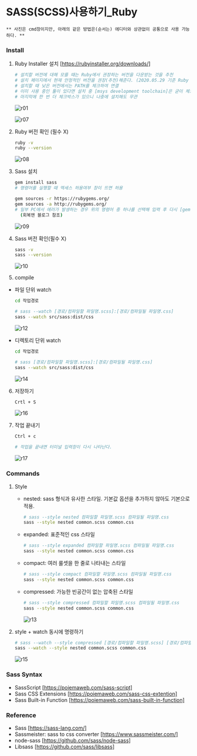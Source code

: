 SASS(SCSS)사용하기_Ruby
==
~~~
** 사진은 cmd창이지만, 아래의 같은 방법은(순서는) 에디터와 상관없이 공통으로 사용 가능하다. **
~~~

### Install
1. Ruby Installer 설치 [https://rubyinstaller.org/downloads/]

   ~~~bash
   # 설치할 버전에 대해 모를 때는 Ruby에서 권장하는 버전을 다운받는 것을 추천
   # 설치 페이지에서 현재 안정적인 버전을 권장(추천)해준다. (2020.05.29 기준 Ruby + Devkit 2.6.X (x64) 권장)
   # 설치할 때 낮은 버전에서는 PATH를 체크하여 연결
   # 이미 사용 중인 툴이 있다면 설치 중 [msys development toolchain]은 굳이 체크하지 않아도 되며, 
   # 마지막에 한 번 더 체크박스가 있으니 나중에 설치해도 무관
   ~~~
   ![r01](https://user-images.githubusercontent.com/57767002/83221435-c767b500-a1b0-11ea-938c-0f7ca6b71edc.jpg)
   
   ![r07](https://user-images.githubusercontent.com/57767002/83221728-87ed9880-a1b1-11ea-96f4-9dbc73ee1375.jpg)
   
2. Ruby 버전 확인 (필수 X)

   ~~~bash
   ruby -v
   ruby --version
   ~~~
   ![r08](https://user-images.githubusercontent.com/57767002/83222698-e3b92100-a1b3-11ea-820c-503f77cd8098.jpg)
   
3. Sass 설치

   ~~~bash
   gem install sass
   # 명령어를 실행할 때 엑세스 허용여부 창이 뜨면 허용
   
   gem sources -r https://rubygems.org/
   gem sources -a http://rubygems.org/
   # 일부 PC에서 에러가 발생하는 경우 위의 명령어 중 하나를 선택해 입력 후 다시 [gem install sass]
     (회복맨 블로그 참조)
   ~~~
   ![r09](https://user-images.githubusercontent.com/57767002/83222699-e4ea4e00-a1b3-11ea-9386-71711c1cd97f.jpg)
   
4. Sass 버전 확인(필수 X)

   ~~~bash
   sass -v
   sass --version
   ~~~
   ![r10](https://user-images.githubusercontent.com/57767002/83222700-e582e480-a1b3-11ea-9dcc-b5b61dab1ebd.jpg)
   
5. compile

  + 파일 단위 watch
     ~~~bash
     cd 작업경로

     # sass --watch [경로/컴파일할 파일명.scss]:[경로/컴파일될 파일명.css]
     sass --watch src/sass:dist/css
     ~~~
     ![r12](https://user-images.githubusercontent.com/57767002/83368724-d2128c00-a3f4-11ea-8fa5-68182eb9ea61.jpg)
  
  
  + 디렉토리 단위 watch
     ~~~bash
     cd 작업경로

     # sass [경로/컴파일할 파일명.scss]:[경로/컴파일될 파일명.css]
     sass --watch src/sass:dist/css
     ~~~
     ![r14](https://user-images.githubusercontent.com/57767002/83368665-9972b280-a3f4-11ea-86cd-63060a3117d3.jpg)

6. 저장하기
   ~~~bash
   Crtl + S
   ~~~
   ![r16](https://user-images.githubusercontent.com/57767002/83368781-100fb000-a3f5-11ea-819e-0a95a6ffe09e.jpg)


7. 작업 끝내기
   ~~~bash
   Ctrl + c
   
   # 작업을 끝내면 터미널 입력창이 다시 나타난다.
   ~~~
   ![r17](https://user-images.githubusercontent.com/57767002/83368621-806a0180-a3f4-11ea-8223-a60e2ac76322.jpg)
   
### Commands 
1. Style
   
   + nested: sass 형식과 유사한 스타일. 기본값 옵션을 추가하지 않아도 기본으로 적용.
     ~~~bash
     # sass --style nested 컴파일할 파일명.scss 컴파일될 파일명.css
     sass --style nested common.scss common.css
     ~~~

   + expanded: 표준적인 css 스타일
     ~~~bash
     # sass --style expanded 컴파일할 파일명.scss 컴파일될 파일명.css
     sass --style nested common.scss common.css
     ~~~

   + compact: 여러 룰셋을 한 줄로 나타내는 스타일
     ~~~bash
     # sass --style compact 컴파일할 파일명.scss 컴파일될 파일명.css
     sass --style nested common.scss common.css
     ~~~

   + compressed: 가능한 빈공간이 없는 압축된 스타일
     ~~~bash
     # sass --style compressed 컴파일할 파일명.scss 컴파일될 파일명.css
     sass --style nested common.scss common.css
     ~~~
   
     ![r13](https://user-images.githubusercontent.com/57767002/83368682-adb6af80-a3f4-11ea-9add-f49a42831ced.jpg)
  
2. style + watch 동시에 명령하기
   ~~~bash
   # sass --watch --style compressed [경로/컴파일할 파일명.scss] [경로/컴파일될 파일명.css]
   sass --watch --style nested common.scss common.css
   ~~~
   ![r15](https://user-images.githubusercontent.com/57767002/83368600-66302380-a3f4-11ea-8f2b-1107d9721ea3.jpg)

  

### Sass Syntax
+ SassScript [https://poiemaweb.com/sass-script]
+ Sass CSS Extensions [https://poiemaweb.com/sass-css-extention]
+ Sass Built-in Function [https://poiemaweb.com/sass-built-in-function]


### Reference
+ Sass [https://sass-lang.com/]
+ Sassmeister: sass to css converter [https://www.sassmeister.com/]
+ node-sass [https://github.com/sass/node-sass]
+ Libsass [https://github.com/sass/libsass]
